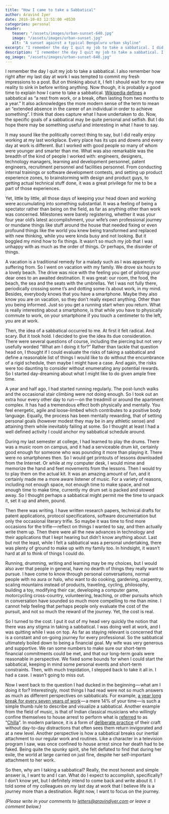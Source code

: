 ```yaml
---
title: "How I came to take a Sabbatical"
author: Aravind Iyer
date: 2016-10-03 12:51:00 +0530
categories: personal
header:
   teaser: "/assets/images/urban-sunset-640.jpg"
   image: "/assets/images/urban-sunset.jpg"
   alt: "A sunset against a typical Bengaluru urban skyline" 
excerpt: "I remember the day I quit my job to take a sabbatical. I did enjoy working at my last workplace. Yet, I felt like a spectator rather than on the field, for anything other than work. A vacation is a traditional remedy for such a malady. So I went on vacation with my family. Yet I was not fully there, periodically crossing some t’s and dotting some i’s about work. Then the idea of a sabbatical occurred to me. At first it felt radical. And scary. But it took hold. After much deliberation and planning, but with much trepidation, I stepped back to take it all in. I had a case. I wasn’t going to miss out. I told some of my colleagues on my last day at work that I believe life is a journey more than a destination. Right now, I want to focus on the journey."
description: "I remember the day I quit my job to take a sabbatical. I did enjoy working at my last workplace. Yet, I felt like a spectator rather than on the field, for anything other than work. A vacation is a traditional remedy for such a malady. So I went on vacation with my family. Yet I was not fully there, periodically crossing some t’s and dotting some i’s about work. Then the idea of a sabbatical occurred to me. At first it felt radical. And scary. But it took hold. After much deliberation and planning, but with much trepidation, I stepped back to take it all in. I had a case. I wasn’t going to miss out. I told some of my colleagues on my last day at work that I believe life is a journey more than a destination. Right now, I want to focus on the journey."
og_image: "/assets/images/urban-sunset-640.jpg"
---
```


I remember the day I quit my job to take a sabbatical. I also remember how right after my last day at work I was tempted to commit my fresh impressions to a post. But on thinking about it, I felt I should wait for my new reality to sink in before writing anything. Now though, it is probably a good time to explain how I came to take a sabbatical. [Wikipedia defines](http://en.wikipedia.org/wiki/Sabbatical) a sabbatical as “a rest from work, or a break, often lasting from two months to a year.” It also acknowledges the more modern sense of the term to mean an “extended absence in the career of an individual in order to achieve something”. I think that does capture what I have undertaken to do. Now, the specific goals of a sabbatical may be quite personal and selfish. But I do hope there may be something useful and interesting in what I have to say.

It may sound like the politically correct thing to say, but I did really enjoy working at my last workplace. Every place has its ups and downs and every day at work is different. But I worked with good people so many of whom were younger and smarter than me. What was also remarkable was the breadth of the kind of people I worked with: engineers, designers, technology managers, learning and development personnel, patent engineers, recruitment personnel and facilities personnel. From conducting internal trainings or software development contests, and setting up product experience zones, to brainstorming with design and product guys, to getting actual technical stuff done, it was a great privilege for me to be a part of those experiences.

Yet, little by little, all those days of keeping your head down and working were accumulating into something substantial. It was a feeling of being a spectator rather than being on the field, as far as anything other than work was concerned. Milestones were barely registering, whether it was your four year old’s latest accomplishment, your wife’s own professional journey or mundane things like stuff around the house that needed fixing or even profound things like the world you knew being transformed and replaced with new thinking, while you were kinda busy and not looking. But it boggled my mind how to fix things. It wasn’t so much my job that I was unhappy with as much as the order of things. Or perhaps, the disorder of things.

A vacation is a traditional remedy for a malady such as I was apparently suffering from. So I went on vacation with my family. We drove six hours to a lovely beach. The drive was nice with the feeling you get of piloting your dear ones to an awaited destination. It was great: our room, the food, the beach, the sea and the seats with the umbrellas. Yet I was not fully there, periodically crossing some t’s and dotting some i’s about work, in my mind. Besides, everybody knows that you have a smartphone. Maybe they also know you are on vacation, so they don’t really expect anything. Other than you being informed. Just so you get a running start when you return. What is really interesting about a smartphone, is that while you have to physically commute to work, on your smartphone if you touch a centimeter to the left, you are at work.

Then, the idea of a sabbatical occurred to me. At first it felt radical. And scary. But it took hold. I decided to give the idea its due consideration. There were several questions of course, including the piercing but not very usefully worded “What am I doing it for?” Rather than tackle that question head on, I thought if I could evaluate the risks of taking a sabbatical and define a reasonable list of things I would like to do without the encumbrance of a rigid schedule, then maybe I might have a case. And again, the risks were too daunting to consider without enumerating any potential rewards. So I started day-dreaming about what I might like to do given ample free time.

A year and half ago, I had started running regularly. The post-lunch walks and the occasional stair climbing were not doing enough. So I took out an extra hour every other day to run — on the treadmill or around the apartment complex. It has had a tremendous effect both physically and mentally. You feel energetic, agile and loose-limbed which contributes to a positive body language. Equally, the process has been mentally rewarding, that of setting personal goals (however modest they may be in any athletic sense) and attaining them while inevitably failing at some. So I thought at least I had a well defined activity I could anchor my sabbatical schedule around.

During my last semester at college, I had learned to play the drums. There was a music room on campus, and it had a serviceable drum kit, certainly good enough for someone who was pounding it more than playing it. There were no smartphones then. So I would get printouts of lessons downloaded from the Internet. Or while at my computer desk, I would mime and memorize the hand and feet movements from the lessons. Then I would try to play them on the actual kit. It was an amazing amount of fun, and it certainly made me a more aware listener of music. For a variety of reasons, including not enough space, not enough time to make space, and not enough time to make time, currently my drum set is packed and stowed away. So I thought perhaps a sabbatical might permit me the time to unpack it, set it up and ahem, pound.

Then there was writing. I have written research papers, technical drafts for patent applications, protocol specifications, software documentation but only the occasional literary trifle. So maybe it was time to find more occasions for the trifle — reflect on things I wanted to say, and then actually write them up. Then there were all the new advances in technology and their applications that I kept hearing but didn’t know anything about. Last but not the least, while I felt a sabbatical was a personal undertaking, there was plenty of ground to make up with my family too. In hindsight, it wasn’t hard at all to think of things I could do.

Running, drumming, writing and learning may be my choices, but I would also aver that people in general, have no dearth of things they really want to pursue. I have come to know through personal conversations, normal people with no aura or halo, who want to do cooking, gardening, carpentry, scaling mountains instead of products, traveling, cycling, philosophy, building a toy, modifying their car, developing a computer game, motorcycling cross-country, volunteering, teaching, or other pursuits which in conversation have sounded so much more compelling to me than mine. I cannot help feeling that perhaps people only evaluate the cost of the pursuit, and not so much the reward of the journey. Yet, the cost is real.

So I turned to the cost. I put it out of my head very quickly the notion that there was any stigma in taking a sabbatical. I was doing well at work, and I was quitting while I was on top. As far as staying relevant is concerned that is a constant and on-going journey for every professional. So the sabbatical ultimately boiled down to being a financial goal. My wife was very generous and supportive. We ran some numbers to make sure our short-term financial commitments could be met, and that our long-term goals were reasonable in perspective. We fixed some bounds for when I could start the sabbatical, keeping in mind some personal events and short-term constraints. Then, with much trepidation, I stepped back to take it all in. I had a case. I wasn’t going to miss out.

Now I went back to the question I had ducked in the beginning — what am I doing it for? Interestingly, most things I had read were not so much answers as much as different perspectives on sabbaticals. For example, [a year long break for every seven years of work](http://www.ted.com/talks/stefan_sagmeister_the_power_of_time_off) — a mere 14% of your time — is such a simple thumb rule to describe and visualize a sabbatical. Another example from the field of music, is that of Indian classical musicians who willingly confine themselves to house arrest to perform what is [referred](http://en.wikipedia.org/wiki/Chilla_katna) to as “[Chilla](http://en.wikipedia.org/wiki/Chilla_%28retreat%29)”. In modern parlance, it is a form of [deliberate practice](http://blogs.scientificamerican.com/beautiful-minds/creativity-is-much-more-than-10-000-hours-of-deliberate-practice/) of their craft without day-to-day distractions that often sees them return invigorated and at a new level. Another perspective is how a sabbatical breaks our inertial attachment to our regular work and routines. Like a character in a television program I saw, was once confined to house arrest since her death had to be faked. Being quite the spunky spirit, she felt deflated to find that during her exile, the world at large carried on just fine, despite her self-important attachment to her work.

So then, why am I taking a sabbatical? Really, the most honest and simple answer is, I want to and I can. What do I expect to accomplish, specifically? I don’t know yet, but I definitely intend to come back and write about it. I told some of my colleagues on my last day at work that I believe life is a journey more than a destination. Right now, I want to focus on the journey.

*(Please write in your comments to [letters@aravindiyer.com](mailto:letters@aravindiyer.com) or leave a comment below.)*
